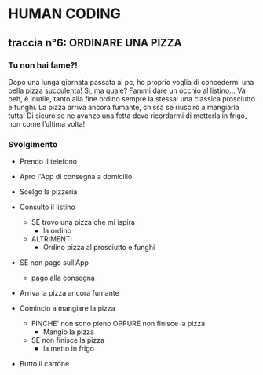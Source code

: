 # HUMAN CODING

## traccia n°6: ORDINARE UNA PIZZA
### Tu non hai fame?!

Dopo una lunga giornata passata al pc, ho proprio voglia di concedermi una bella pizza succulenta! Sì, ma quale? Fammi dare un occhio al listino… Va beh, è inutile, tanto alla fine ordino sempre la stessa: una classica prosciutto e funghi. La pizza arriva ancora fumante, chissà se riuscirò a mangiarla tutta!
Di sicuro se ne avanzo una fetta devo ricordarmi di metterla in frigo, non come l’ultima volta! 

### Svolgimento


- Prendo il telefono 
- Apro l'App di consegna a domicilio
- Scelgo la pizzeria
 - Consulto il listino 
    - SE trovo una pizza che mi ispira
        - la ordino
    - ALTRIMENTI
      - Ordino pizza al prosciutto e funghi

- SE non pago sull'App
    - pago alla consegna

- Arriva la pizza ancora fumante
- Comincio a mangiare la pizza
    - FINCHE' non sono pieno OPPURE non finisce la pizza
      - Mangio la pizza
    - SE non finisce la pizza 
      - la metto in frigo
- Butto il cartone    
        
